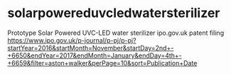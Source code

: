 # solarpowereduvcledwatersterilizer
Prototype Solar Powered UVC-LED water sterilizer
ipo.gov.uk patent filing
https://www.ipo.gov.uk/p-journal/p-pj/p-pj?startYear=2016&startMonth=November&startDay=2nd+-+6650&endYear=2017&endMonth=January&endDay=4th+-+6659&filter=aston+walker&perPage=10&sort=Publication+Date
